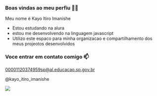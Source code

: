 ### Boas vindas ao meu perfiu 🗿🍷 

Meu nome é Kayo Itiro Imanishe

- Estou estudando na alura
- estou me desenvolvendo na linguagem javascript
- Utilizo este espaco para minha organizacao e compartilhamento dos meus projeotos desenvolvidos

 ### Voce entrar em contato comigo 📫

 00001120374959sp@al.educacao.sp.gov.br

 @kayo_itiro_imanishe

![](https://media1.tenor.com/m/9oTfd8We_7kAAAAC/son-goku-goku.gif)
